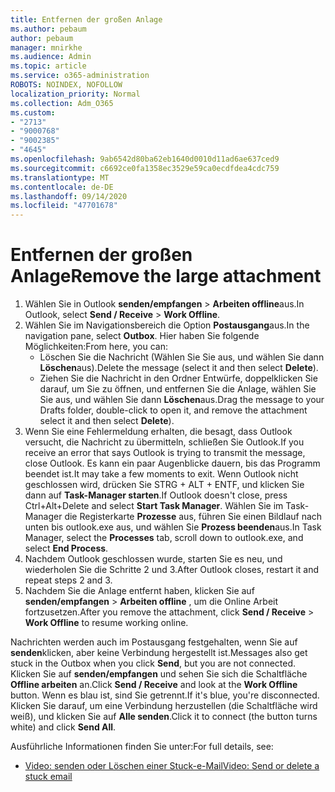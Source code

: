 ```yaml
---
title: Entfernen der großen Anlage
ms.author: pebaum
author: pebaum
manager: mnirkhe
ms.audience: Admin
ms.topic: article
ms.service: o365-administration
ROBOTS: NOINDEX, NOFOLLOW
localization_priority: Normal
ms.collection: Adm_O365
ms.custom:
- "2713"
- "9000768"
- "9002385"
- "4645"
ms.openlocfilehash: 9ab6542d80ba62eb1640d0010d11ad6ae637ced9
ms.sourcegitcommit: c6692ce0fa1358ec3529e59ca0ecdfdea4cdc759
ms.translationtype: MT
ms.contentlocale: de-DE
ms.lasthandoff: 09/14/2020
ms.locfileid: "47701678"
---
```

# <a name="remove-the-large-attachment"></a><span data-ttu-id="ecd83-102">Entfernen der großen Anlage</span><span class="sxs-lookup"><span data-stu-id="ecd83-102">Remove the large attachment</span></span>

1. <span data-ttu-id="ecd83-103">Wählen Sie in Outlook **senden/empfangen**  >  **Arbeiten offline**aus.</span><span class="sxs-lookup"><span data-stu-id="ecd83-103">In Outlook, select **Send / Receive** > **Work Offline**.</span></span> 
2. <span data-ttu-id="ecd83-104">Wählen Sie im Navigationsbereich die Option **Postausgang**aus.</span><span class="sxs-lookup"><span data-stu-id="ecd83-104">In the navigation pane, select **Outbox**.</span></span> <span data-ttu-id="ecd83-105">Hier haben Sie folgende Möglichkeiten:</span><span class="sxs-lookup"><span data-stu-id="ecd83-105">From here, you can:</span></span> 
    - <span data-ttu-id="ecd83-106">Löschen Sie die Nachricht (Wählen Sie Sie aus, und wählen Sie dann **Löschen**aus).</span><span class="sxs-lookup"><span data-stu-id="ecd83-106">Delete the message (select it and then select **Delete**).</span></span>
    - <span data-ttu-id="ecd83-107">Ziehen Sie die Nachricht in den Ordner Entwürfe, doppelklicken Sie darauf, um Sie zu öffnen, und entfernen Sie die Anlage, wählen Sie Sie aus, und wählen Sie dann **Löschen**aus.</span><span class="sxs-lookup"><span data-stu-id="ecd83-107">Drag the message to your Drafts folder, double-click to open it, and remove the attachment select it and then select **Delete**).</span></span>
3. <span data-ttu-id="ecd83-108">Wenn Sie eine Fehlermeldung erhalten, die besagt, dass Outlook versucht, die Nachricht zu übermitteln, schließen Sie Outlook.</span><span class="sxs-lookup"><span data-stu-id="ecd83-108">If you receive an error that says Outlook is trying to transmit the message, close Outlook.</span></span> <span data-ttu-id="ecd83-109">Es kann ein paar Augenblicke dauern, bis das Programm beendet ist.</span><span class="sxs-lookup"><span data-stu-id="ecd83-109">It may take a few moments to exit.</span></span> <span data-ttu-id="ecd83-110">Wenn Outlook nicht geschlossen wird, drücken Sie STRG + ALT + ENTF, und klicken Sie dann auf **Task-Manager starten**.</span><span class="sxs-lookup"><span data-stu-id="ecd83-110">If Outlook doesn't close, press Ctrl+Alt+Delete and select **Start Task Manager**.</span></span> <span data-ttu-id="ecd83-111">Wählen Sie im Task-Manager die Registerkarte **Prozesse** aus, führen Sie einen Bildlauf nach unten bis outlook.exe aus, und wählen Sie **Prozess beenden**aus.</span><span class="sxs-lookup"><span data-stu-id="ecd83-111">In Task Manager, select the **Processes** tab, scroll down to outlook.exe, and select **End Process**.</span></span>
4. <span data-ttu-id="ecd83-112">Nachdem Outlook geschlossen wurde, starten Sie es neu, und wiederholen Sie die Schritte 2 und 3.</span><span class="sxs-lookup"><span data-stu-id="ecd83-112">After Outlook closes, restart it and repeat steps 2 and 3.</span></span> 
5. <span data-ttu-id="ecd83-113">Nachdem Sie die Anlage entfernt haben, klicken Sie auf **senden/empfangen**  >  **Arbeiten offline** , um die Online Arbeit fortzusetzen.</span><span class="sxs-lookup"><span data-stu-id="ecd83-113">After you remove the attachment, click **Send / Receive** > **Work Offline** to resume working online.</span></span> 

<span data-ttu-id="ecd83-114">Nachrichten werden auch im Postausgang festgehalten, wenn Sie auf **senden**klicken, aber keine Verbindung hergestellt ist.</span><span class="sxs-lookup"><span data-stu-id="ecd83-114">Messages also get stuck in the Outbox when you click **Send**, but you are not connected.</span></span> <span data-ttu-id="ecd83-115">Klicken Sie auf **senden/empfangen** und sehen Sie sich die Schaltfläche **Offline arbeiten** an.</span><span class="sxs-lookup"><span data-stu-id="ecd83-115">Click **Send / Receive** and look at the **Work Offline** button.</span></span> <span data-ttu-id="ecd83-116">Wenn es blau ist, sind Sie getrennt.</span><span class="sxs-lookup"><span data-stu-id="ecd83-116">If it's blue, you're disconnected.</span></span> <span data-ttu-id="ecd83-117">Klicken Sie darauf, um eine Verbindung herzustellen (die Schaltfläche wird weiß), und klicken Sie auf **Alle senden**.</span><span class="sxs-lookup"><span data-stu-id="ecd83-117">Click it to connect (the button turns white) and click **Send All**.</span></span>
 
 <span data-ttu-id="ecd83-118">Ausführliche Informationen finden Sie unter:</span><span class="sxs-lookup"><span data-stu-id="ecd83-118">For full details, see:</span></span>
- [<span data-ttu-id="ecd83-119">Video: senden oder Löschen einer Stuck-e-Mail</span><span class="sxs-lookup"><span data-stu-id="ecd83-119">Video: Send or delete a stuck email</span></span>](https://support.office.com/article/Video-Send-or-delete-an-email-stuck-in-your-outbox-26d5d34a-4e5f-444a-a9e8-44db04a94dec) 